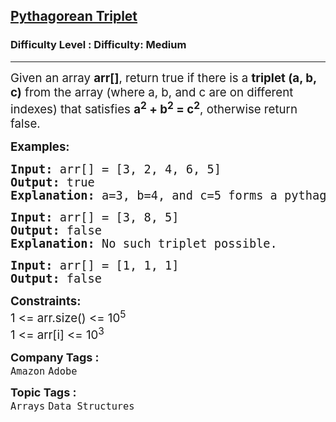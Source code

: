 <h2><a href="https://www.geeksforgeeks.org/problems/pythagorean-triplet3018/1?sortBy=submissions&category%5B%5D=Arrays&page=2&difficulty%5B%5D=1">Pythagorean Triplet</a></h2><h3>Difficulty Level : Difficulty: Medium</h3><hr><div class="problems_problem_content__Xm_eO"><p><span style="font-size: 14pt;">Given an array <strong>arr[]</strong>, return true if there is a <strong>triplet (a, b, c)</strong> from the array (where a, b, and c are on different indexes) that satisfies <strong>a<sup>2</sup>&nbsp;+ b<sup>2</sup>&nbsp;= c<sup>2</sup></strong>, otherwise return false.</span></p>
<p><span style="font-size: 14pt;"><strong>Examples:</strong></span></p>
<pre><span style="font-size: 14pt;"><strong>Input: </strong>arr[] = [3, 2, 4, 6, 5]
<strong>Output:</strong> true
<strong>Explanation:</strong> a=3, b=4, and c=5 forms a pythagorean triplet.
</span></pre>
<pre><span style="font-size: 14pt;"><strong>Input: </strong>arr[] = [3, 8, 5]
<strong>Output:</strong> false
<strong>Explanation:</strong>&nbsp;No such triplet possible.</span></pre>
<pre><span style="font-size: 14pt;"><strong>Input: </strong>arr[] = [1, 1, 1]
<strong>Output:</strong> false</span></pre>
<p><span style="font-size: 14pt;"><strong>Constraints:</strong><br>1 &lt;= arr.size() &lt;= 10<sup>5</sup><br>1 &lt;= arr[i] &lt;= 10<sup>3</sup></span></p></div><p><span style=font-size:18px><strong>Company Tags : </strong><br><code>Amazon</code>&nbsp;<code>Adobe</code>&nbsp;<br><p><span style=font-size:18px><strong>Topic Tags : </strong><br><code>Arrays</code>&nbsp;<code>Data Structures</code>&nbsp;